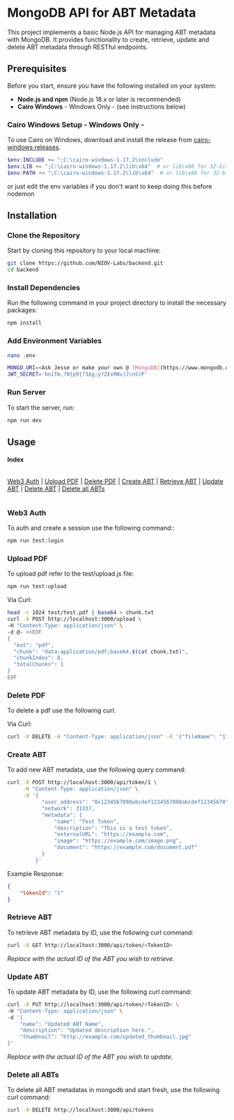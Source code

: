 # MongoDB API for ABT Metadata

This project implements a basic Node.js API for managing ABT metadata with MongoDB. It provides functionality to create, retrieve, update and delete ABT metadata through RESTful endpoints.

## Prerequisites

Before you start, ensure you have the following installed on your system:

- **Node.js and npm** (Node.js 18.x or later is recommended)
- **Cairo Windows** - Windows Only - (see instructions below)

### Cairo Windows Setup - Windows Only - 

To use Cairo on Windows, download and install the release from [cairo-windows releases](https://github.com/preshing/cairo-windows/releases).

```powershell
$env:INCLUDE += ";C:\cairo-windows-1.17.2\include"
$env:LIB += ";C:\cairo-windows-1.17.2\lib\x64"  # or lib\x86 for 32-bit
$env:PATH += ";C:\cairo-windows-1.17.2\lib\x64"  # or lib\x86 for 32-bit
```

or just edit the env variables if you don't want to keep doing this before nodemon 

## Installation

### Clone the Repository

Start by cloning this repository to your local machine:

```bash
git clone https://github.com/NIOV-Labs/backend.git
cd backend
```

### Install Dependencies

Run the following command in your project directory to install the necessary packages:

```bash
npm install
```

### Add Environment Variables

```bash
nano .env
```

```bash
MONGO_URI=<Ask Jesse or make your own @ [MongoDB](https://www.mongodb.com/products/platform/atlas-database)>
JWT_SECRET='hniTm,?0{p9|?3£g;y?Z£xRNv|J\nS(P'
```

### Run Server

To start the server, run:

```bash
npm run dev
```

## Usage

#### Index

<div style="display: flex; flex-direction: row; flex-wrap: wrap; gap: 16px;">

[Web3 Auth](#web3-auth) | [Upload PDF](#upload-pdf) | [Delete PDF](#delete-pdf) | [Create ABT](#create-abt) | [Retrieve ABT](#retrieve-abt) | [Update ABT](#update-abt) | [Delete ABT](#delete-abt) | [Delete all ABTs](#delete-all-abts)

</div>

### Web3 Auth

To auth and create a session use the following command::

```bash
npm run test:login
```

### Upload PDF

To upload pdf refer to the test/upload.js file:

```bash
npm run test:upload
```

Via Curl:

```bash
head -c 1024 test/test.pdf | base64 > chunk.txt 
curl -X POST http://localhost:3000/upload \
-H "Content-Type: application/json" \
-d @- <<EOF
{
  "ext": "pdf",
  "chunk": "data:application/pdf;base64,$(cat chunk.txt)",
  "chunkIndex": 0,
  "totalChunks": 1
}
EOF
```

### Delete PDF

To delete a pdf use the following curl:

Via Curl:

```bash
curl -X DELETE -H "Content-Type: application/json" -d '{"fileName": "1716162989796_test-1.pdf"}' http://localhost:3000/api/upload
```

### Create ABT

To add new ABT metadata, use the following query command:

```bash
curl -X POST http://localhost:3000/api/token/1 \
     -H "Content-Type: application/json" \
     -d '{
           "user_address": "0x1234567890abcdef1234567890abcdef12345678",
           "network": 31337,
           "metadata": {
               "name": "Test Token",
               "description": "This is a test token",
               "externalURL": "https://example.com",
               "image": "https://example.com/image.png",
               "document": "https://example.com/document.pdf"
           }
         }'
```

Example Response:

```json
{
    "tokenId": "1" 
}
```

### Retrieve ABT

To retrieve ABT metadata by ID, use the following curl command:

```bash
curl -X GET http://localhost:3000/api/token/<TokenID>
```

*Replace <TokenID> with the actual ID of the ABT you wish to retrieve.*

### Update ABT

To update ABT metadata by ID, use the following curl command:

```bash
curl -X PUT http://localhost:3000/api/token/<TokenID> \
-H "Content-Type: application/json" \
-d '{
    "name": "Updated ABT Name",
    "description": "Updated description here.",
    "thumbnail": "http://example.com/updated_thumbnail.jpg"
}'
```

*Replace <TokenID> with the actual ID of the ABT you wish to update.*

<!-- ### Delete ABT

To delete ABT metadata by ID, use the following curl command:

```bash
curl -X DELETE http://localhost:3000/api/token/<TokenID>
```

*Replace <TokenID> with the actual ID of the ABT you wish to delete.* -->

### Delete all ABTs

To delete all ABT metadatas in mongodb and start fresh, use the following curl command:

```bash
curl -X DELETE http://localhost:3000/api/tokens
```

